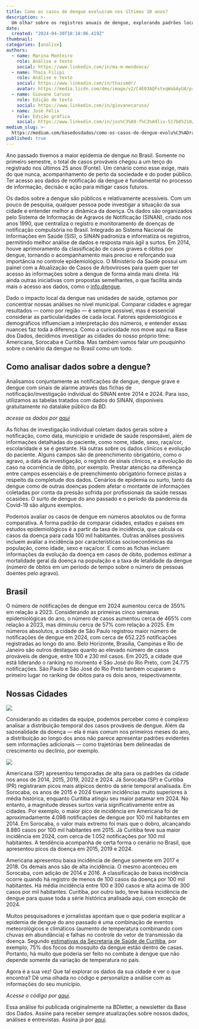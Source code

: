```yaml
---
title: Como os casos de dengue evoluíram nos últimos 10 anos?
description: >-
  Um olhar sobre os registros anuais de dengue, explorando padrões locais e variações entre municípios
date:
  created: "2024-04-30T18:18:06.419Z"
thumbnail: 
categories: [analise]
authors:
  - name: Marina Monteiro 
    role: Análise e texto
    social: https://www.linkedin.com/in/ma-m-mendonca/
  - name: Thais Filipi
    role: Análise e texto
    social: https://www.linkedin.com/in/thaismdr/
    avatar: https://media.licdn.com/dms/image/v2/C4E03AQFstxqWabAyUA/profile-displayphoto-shrink_200_200/profile-displayphoto-shrink_200_200/0/1584489568236?e=2147483647&v=beta&t=mol7Kc8PgxgJatgvNYRkyffL8opuIgFgRdiY7vXB1HA
  - name: Giovane Caruso
    role: Edição de texto
    social: https://www.linkedin.com/in/giovanecaruso/
  - name: José Félix
    role: Edição gráfica
    social: https://www.linkedin.com/in/jos%C3%A9-f%C3%A9lix-517b05210/
medium_slug: >-
  https://medium.com/basedosdados/como-os-casos-de-dengue-evolu%C3%ADram-nos-%C3%BAltimos-10-anos-54a8145f2de7
published: true
---
```


Ano passado tivemos a maior epidemia de dengue no Brasil. Somente no primeiro semestre, o total de casos prováveis chegou a um terço do registrado nos últimos 25 anos (Fonte). Um cenário como esse exige, mais do que nunca, acompanhamento de perto da sociedade e do poder público. Ter acesso aos dados de notificação da dengue é fundamental no processo de informação, decisão e ação para mitigar casos futuros.

Os dados sobre a dengue são públicos e relativamente acessíveis. Com um pouco de pesquisa, qualquer pessoa pode investigar a situação da sua cidade e entender melhor a dinâmica da doença. Os dados são organizados pelo Sistema de Informação de Agravos de Notificação (SINAN), criado nos anos 1990, que centraliza o registro e monitoramento de doenças de notificação compulsória no Brasil. Integrado ao Sistema Nacional de Informações em Saúde (SIS), o SINAN padroniza e informatiza os registros, permitindo melhor análise de dados e resposta mais ágil a surtos. Em 2014, houve aprimoramento da classificação de casos graves e óbitos por dengue, tornando o acompanhamento mais preciso e reforçando sua importância no controle epidemiológico. O Ministério da Saúde possui um painel com a Atualização de Casos de Arboviroses para quem quer ter acesso às informações sobre a dengue de forma ainda mais direta. Há ainda outras iniciativas com propostas semelhantes, o que facilita ainda mais o acesso aos dados, como o [info.dengue](https://info.dengue.mat.br/).

Dado o impacto local da dengue nas unidades de saúde, optamos por concentrar nossas análises no nível municipal. Comparar cidades e agregar resultados — como por região — é sempre possível, mas é essencial considerar as particularidades de cada local. Fatores epidemiológicos e demográficos influenciam a interpretação dos números, e entender essas nuances faz toda a diferença. Como a curiosidade nos move aqui na Base dos Dados, decidimos investigar as cidades do nosso próprio time: Americana, Sorocaba e Curitiba. Mas também vamos falar um pouquinho sobre o cenário da dengue no Brasil como um todo.

## Como analisar dados sobre a dengue?

Analisamos conjuntamente as notificações de dengue, dengue grave e dengue com sinais de alarme através das fichas de notificação/investigação individual do SINAN entre 2014 e 2024. Para isso, utilizamos as tabelas tratados com dados do SINAN, disponíveis gratuitamente no datalake público da BD.

_acesse os dados por [aqui](https://basedosdados.org/dataset/f51134c2-5ab9-4bbc-882f-f1034603147a?table=9bdbca38-d97f-47fa-b422-84477a6b68c8)_

As fichas de investigação individual coletam dados gerais sobre a notificação, como data, município e unidade de saúde responsável, além de informações detalhadas do paciente, como nome, idade, sexo, raça/cor, escolaridade e se é gestante. Há outras sobre os dados clínicos e evolução do paciente. Alguns campos são de preenchimento obrigatório, como o agravo, a data da investigação, o registro de sinais clínicos, e a evolução do caso na ocorrência de óbito, por exemplo. Prestar atenção na diferença entre campos essenciais e de preenchimento obrigatório fornece pistas a respeito da completude dos dados. Cenários de epidemia ou surto, tanto da dengue como de outras doenças podem afetar o montante de informações coletadas por conta da pressão sofrida por profissionais da saúde nessas ocasiões. O surto de dengue do ano passado e o período da pandemia da Covid-19 são alguns exemplos.

Podemos avaliar os casos de dengue em números absolutos ou de forma comparativa. A forma padrão de comparar cidades, estados e países em estudos epidemiológicos é a partir da taxa de incidência, que calcula os casos da doença para cada 100 mil habitantes. Outras análises possíveis incluem avaliar a incidência por características socioeconômicas da população, como idade, sexo e raça/cor. E como as fichas incluem informações da evolução da doença em casos de óbito, podemos estimar a mortalidade geral da doença na população e a taxa de letalidade da dengue (número de óbitos em um período de tempo sobre o número de pessoas doentes pelo agravo).

## Brasil

O número de notificações de dengue em 2024 aumentou cerca de 350% em relação a 2023. Considerando as primeiras cinco semanas epidemiológicas do ano, o número de casos aumentou cerca de 465% com relação a 2023, mas diminuiu cerca de 57% com relação a 2025. Em números absolutos, a cidade de São Paulo registrou maior número de notificações de dengue em 2024, com cerca de 652.225 notificações registradas ao longo do ano. Belo Horizonte, Brasília, Campinas e Rio de Janeiro são outros destaques quanto ao elevado número de casos prováveis de dengue, entre 100 e 230 mil casos. Em 2025, a cidade que está liderando o ranking no momento é São José do Rio Preto, com 24.775 notificações. São Paulo e São José do Rio Preto também ocuparam o primeiro lugar no ranking de óbitos para os dois anos, respectivamente.

## Nossas Cidades

<Image src="/blog/como-os-casos-de-dengue-evoluiram-nos-ultimos-10-anos/grafico_1.webp"/>

Considerando as cidades da equipe, podemos perceber como é complexo analisar a distribuição temporal dos casos prováveis de dengue. Além da sazonalidade da doença — ela é mais comum nos primeiros meses do ano, a distribuição ao longo dos anos não parece apresentar padrões evidentes sem informações adicionais — como trajetórias bem delineadas de crescimento ou declínio, por exemplo.

<Image src="/blog/como-os-casos-de-dengue-evoluiram-nos-ultimos-10-anos/grafico_2.webp"/>

Americana (SP) apresentou temporadas de alta para os padrões da cidade nos anos de 2014, 2015, 2019, 2022 e 2024. Já Sorocaba (SP) e Curitiba (PR) registraram picos mais atípicos dentro da série temporal analisada. Em Sorocaba, os anos de 2015 e 2024 tiveram incidências muito superiores à média histórica, enquanto Curitiba atingiu seu maior patamar em 2024. No entanto, a magnitude desses surtos varia significativamente entre as cidades. Por exemplo, o maior pico de incidência em Americana foi de aproximadamente 4.098 notificações de dengue por 100 mil habitantes em 2014. Em Sorocaba, o valor mais extremo foi mais que o dobro, alcançando 8.880 casos por 100 mil habitantes em 2015. Já Curitiba teve sua maior incidência em 2024, com cerca de 1.052 notificações por 100 mil habitantes. A tendência acompanha de certa forma o cenário no Brasil, que apresentou picos da doença em 2015, 2019 e 2024.

Americana apresentou baixa incidência de dengue somente em 2017 e 2018. Os demais anos são de alta incidência. O mesmo aconteceu em Sorocaba, com adição de 2014 e 2016. A classificação de baixa incidência ocorre quando há registro de menos de 100 casos da doença por 100 mil habitantes. Há média incidência entre 100 e 300 casos e alta acima de 300 casos por mil habitantes. Curitiba, por outro lado, teve baixa incidência de dengue para quase toda a série histórica analisada aqui, com exceção de 2024.

Muitos pesquisadores e jornalistas apontam que o que poderia explicar a epidemia de dengue do ano passado é uma combinação de eventos meteorológicos e climáticos (aumento de temperatura combinando com chuvas em abundância) e falhas no controle do vetor de transmissão da doença. Segundo [estimativas da Secretaria de Saúde de Curitiba](https://www.brasildefato.com.br/2024/02/20/em-curitiba-75-dos-focos-do-mosquito-da-dengue-estao-dentro-de-casas/), por exemplo, 75% dos focos do mosquito da dengue estão dentro de casas. Portanto, há muito que poderia ser feito no combate à dengue que não depende somente da variação de temperatura no país.

Agora é a sua vez! Que tal explorar os dados da sua cidade e ver o que encontra? Dê uma olhada no código e personalize a análise com as informações do seu município.

_Acesse o código por [aqui](https://github.com/basedosdados/analises/blob/main/redes_sociais/br_ms_sinan.microdados_dengue_20250319.ipynb)_.

Essa análise foi publicada originalmente na BDletter, a newsletter da Base dos Dados. Assine para receber sempre atualizações sobre nossos dados, análises e entrevistas. Assina já por [aqui](https://info.basedosdados.org/newsletter?_gl=1*fqpar9*_gcl_aw*R0NMLjE3MzY4NTc2MDEuQ2owS0NRaUFzNWk4QmhEbUFSSXNBR0U0eEh5TkJHeWhWLWQzWTFJd1AxenZlS0ZtNUhjM2FsOTFVOGxKLXVfWFhqdGozYUhOaEwtVTloMGFBaUR2RUFMd193Y0I.*_gcl_au*ODc4NTYyMTUxLjE3NDAzOTk0ODk.).